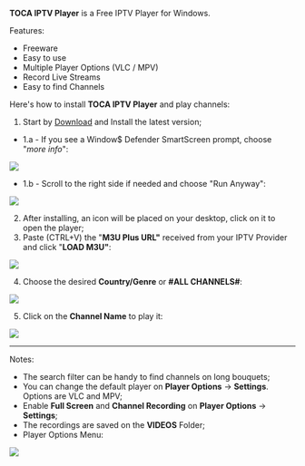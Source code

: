 **TOCA IPTV Player** is a Free IPTV Player for Windows.

Features:

-   Freeware
-   Easy to use
-   Multiple Player Options (VLC / MPV)
-   Record Live Streams
-   Easy to find Channels

Here's how to install **TOCA IPTV Player** and play channels:

1.  Start by [Download](https://github.com/x011/TOCA_IPTV_Player/releases/latest/download/TOCA_IPTV_Setup.exe) and Install the latest version;

 - 1.a - If you see a Window$ Defender SmartScreen prompt, choose "*more info*":

![](https://i.imgur.com/kXhACGy.png)

 - 1.b - Scroll to the right side if needed and choose "Run Anyway":

![](https://i.imgur.com/7y2oVYo.png)

2.  After installing, an icon will be placed on your desktop, click on it to open the player;
3.  Paste (CTRL+V) the "**M3U Plus URL"** received from your IPTV Provider and click "**LOAD M3U"**:

![](https://i.imgur.com/svY9xbo.jpg)

4. Choose the desired **Country/Genre** or **#ALL CHANNELS#**:

![](https://i.imgur.com/eHWFaVF.jpg)

5. Click on the **Channel Name** to play it:

![](https://i.imgur.com/s3O3SIj.jpg)

----------

Notes:

-   The search filter can be handy to find channels on long bouquets;
-   You can change the default player on **Player Options** -> **Settings**. Options are VLC and MPV;
-   Enable **Full Screen** and **Channel Recording** on **Player Options** -> **Settings**;
-   The recordings are saved on the **VIDEOS** Folder;
-   Player Options Menu:  

![](https://i.imgur.com/lpkf9P0.jpg)
